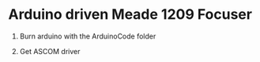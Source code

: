 # Arduino driven Meade 1209 Focuser

1) Burn arduino with the ArduinoCode folder

2) Get ASCOM driver



